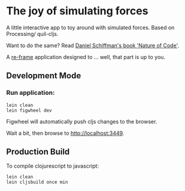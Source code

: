 # The joy of simulating forces

A little interactive app to toy around with simulated forces.
Based on Processing/ quil-cljs.


Want to do the same? Read [Daniel Schiffman's book 'Nature of Code'](http://natureofcode.com/book/).

A [re-frame](https://github.com/Day8/re-frame) application designed to ... well, that part is up to you.

## Development Mode

### Run application:

```
lein clean
lein figwheel dev
```

Figwheel will automatically push cljs changes to the browser.

Wait a bit, then browse to [http://localhost:3449](http://localhost:3449).

## Production Build


To compile clojurescript to javascript:

```
lein clean
lein cljsbuild once min
```
